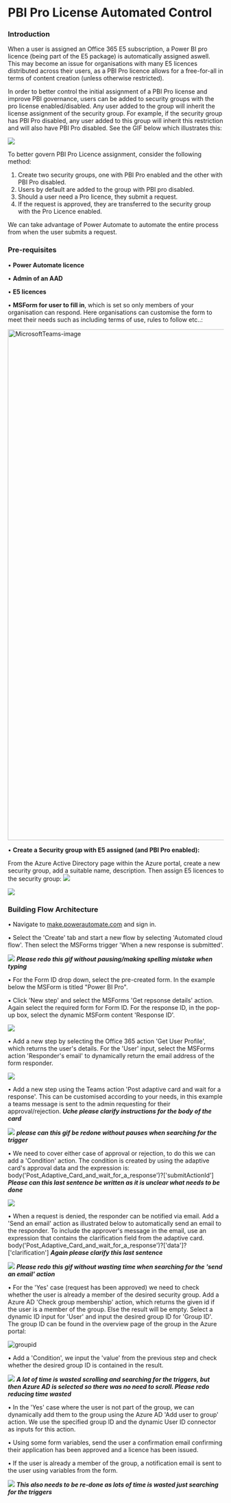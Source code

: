 # PBI Pro License Automated Control
### Introduction
When a user is assigned an Office 365 E5 subscription, a Power BI pro licence (being part of the E5 package) is automatically assigned aswell. This may become an issue for organisations with many E5 licences distributed across their users, as a PBI Pro licence allows for a free-for-all in terms of content creation (unless otherwise restricted). 
 
In order to better control the initial assignment of a PBI Pro license and improve PBI governance, users can be added to security groups with the pro license enabled/disabled. Any user added to the group will inherit the license assignment of the security group. For example, if the security group has PBI Pro disabled, any user added to this group will inherit this restriction and will also have PBI Pro disabled. See the GIF below which illustrates this:       
 
 ![](https://github.com/huzeifah-m/PBI-Pro-License-Automated-Control/blob/main/Images/Demo%20user%20in%20no%20pro%20group.gif)
 
 To better govern PBI Pro Licence assignment, consider the following method:
 1. Create two security groups, one with PBI Pro enabled and the other with PBI Pro disabled.
 2. Users by default are added to the group with PBI pro disabled.
 3. Should a user need a Pro licence, they submit a request.
 4. If the request is approved, they are transferred to the security group with the Pro Licence enabled.

We can take advantage of Power Automate to automate the entire process from when the user submits a request.

### Pre-requisites
•	**Power Automate licence**

•	**Admin of an AAD**

•	**E5 licences**

•	**MSForm for user to fill in**, which is set so only members of your organisation can respond. Here organisations can customise the form to meet their needs such as including terms of use, rules to follow etc..:

<img width="1189" alt="MicrosoftTeams-image" src="https://user-images.githubusercontent.com/99490720/220603003-6d22c454-9882-4a0e-be9d-95c6ed889233.png">

• **Create a Security group with E5 assigned (and PBI Pro enabled):**

From the Azure Active Directory page within the Azure portal, create a new security group, add a suitable name, description. Then assign E5 licences to the security group:
![](https://github.com/huzeifah-m/PBI-Pro-License-Automated-Control/blob/main/Images/creating%20SG.gif) 


![](https://github.com/huzeifah-m/PBI-Pro-License-Automated-Control/blob/main/Images/assign%20licence%20to%20SG.gif)


### Building Flow Architecture
 •	Navigate to [make.powerautomate.com]() and sign in.
 
 • Select the 'Create' tab and start a new flow by selecting 'Automated cloud flow'. Then select the MSForms trigger 'When a new response is submitted'.
 
  ![](https://github.com/huzeifah-m/PBI-Pro-License-Automated-Control/blob/main/Images/Create%20new%20flow.gif) ***Please redo this gif without pausing/making spelling mistake when typing***
 
 •	For the Form ID drop down, select the pre-created form. In the example below the MSForm is titled "Power BI Pro".
 
 •	Click 'New step' and select the MSForms 'Get repsonse details' action. Again select the required form for Form ID. For the response ID, in the pop-up box, select the dynamic MSForm content 'Response ID'.
 
  ![](https://github.com/huzeifah-m/PBI-Pro-License-Automated-Control/blob/main/Images/Get%20response%20ID.gif)
 
 •	Add a new step by selecting the Office 365 action 'Get User Profile', which returns the user's details. For the 'User' input, select the MSForms action 'Responder's email' to dynamically return the email address of the form responder.
 
 ![](https://github.com/huzeifah-m/PBI-Pro-License-Automated-Control/blob/main/Images/Get%20user%20profile.gif)
 
 •	Add a new step using the Teams action 'Post adaptive card and wait for a response'. This can be customised according to your needs, in this example a teams message is sent to the admin requesting for their approval/rejection. ***Uche please clarify instructions for the body of the card***
 
  ![](https://github.com/huzeifah-m/PBI-Pro-License-Automated-Control/blob/main/Images/Adaptive%20Card.gif) ***please can this gif be redone without pauses when searching for the trigger***
 
 •	We need to cover either case of approval or rejection, to do this we can add a 'Condition' action. The condition is created by using the adaptive card's approval data and the expression is: body('Post_Adaptive_Card_and_wait_for_a_response')?['submitActionId'] ***Please can this last sentence be written as it is unclear what needs to be done***
 
 ![](https://github.com/huzeifah-m/PBI-Pro-License-Automated-Control/blob/main/Images/Condition%201.gif)
 
 •	When a request is denied, the responder can be notified via email. Add a 'Send an email' action as illustrated below to automatically send an email to the responder. To include the approver's message in the email, use an expression that contains the clarification field from the adaptive card. body('Post_Adaptive_Card_and_wait_for_a_response')?['data']?['clarification'] ***Again please clarify this last sentence***
 
 ![](https://github.com/huzeifah-m/PBI-Pro-License-Automated-Control/blob/main/Images/Rejected%20Email.gif) ***Please redo this gif without wasting time when searching for the 'send an email' action***
 
 •	For the 'Yes' case (request has been approved) we need to check whether the user is already a member of the desired security group. Add a Azure AD 'Check group membership' action, which returns the given id if the user is a member of the group. Else the result will be empty. Select a dynamic ID input for 'User' and input the desired group ID for 'Group ID'. The group ID can be found in the overview page of the group in the Azure portal:
 
 ![groupid](https://user-images.githubusercontent.com/99490720/220701695-dc29d19f-45bc-4926-9ebe-5d1bde5f7def.png)

 •	Add a 'Condition', we input the 'value' from the previous step and check whether the desired group ID is contained in the result.
 
 ![](https://github.com/huzeifah-m/PBI-Pro-License-Automated-Control/blob/main/Images/Check%20group%20membership%20and%20condition%202.gif) ***A lot of time is wasted scrolling and searching for the triggers, but then Azure AD is selected so there was no need to scroll. Please redo reducing time wasted***
 
 •	In the 'Yes' case where the user is not part of the group, we can dynamically add them to the group using the Azure AD 'Add user to group' action. We use the specified group ID and the dynamic User ID connector as inputs for this action.
 
 •	Using some form variables, send the user a confirmation email confirming their application has been approved and a licence has been issued.
 
 •	If the user is already a member of the group, a notification email is sent to the user using variables from the form.
 
 ![](https://github.com/huzeifah-m/PBI-Pro-License-Automated-Control/blob/main/Images/Add%20to%20group%20.gif) ***This also needs to be re-done as lots of time is wasted just searching for the triggers***
